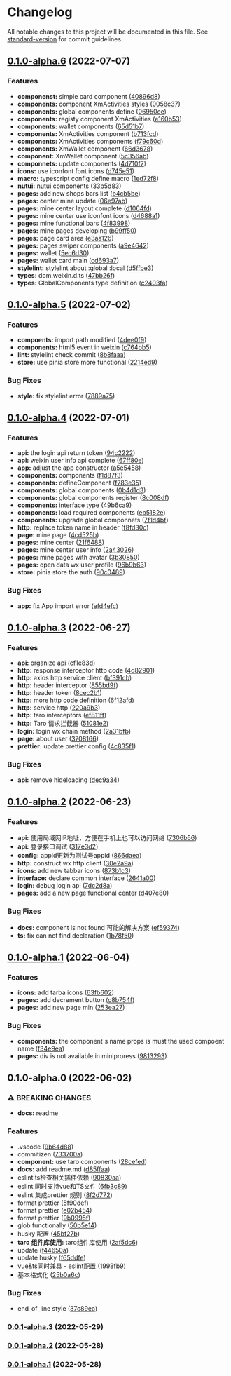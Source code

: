 # Changelog

All notable changes to this project will be documented in this file. See [standard-version](https://github.com/conventional-changelog/standard-version) for commit guidelines.

## [0.1.0-alpha.6](https://github.com/singcl/taro/compare/v0.1.0-alpha.5...v0.1.0-alpha.6) (2022-07-07)


### Features

* **componenst:** simple card component ([40896d8](https://github.com/singcl/taro/commit/40896d8b3d9873629a7db0441a53d60be901ef0b))
* **components:** component XmActivities styles ([0058c37](https://github.com/singcl/taro/commit/0058c37d3481bc8f1b82e3ed3c9e0a1d8534199e))
* **components:** global components define ([06950ce](https://github.com/singcl/taro/commit/06950cec936f4d4699846bebb64c0210acc28bda))
* **components:** registy component XmActivities ([e160b53](https://github.com/singcl/taro/commit/e160b53d1d901931c149c9f741a01437bf0e4f80))
* **components:** wallet components ([65d51b7](https://github.com/singcl/taro/commit/65d51b722b86f97c40354590b03a222925cea673))
* **components:** XmActivities component ([b713fcd](https://github.com/singcl/taro/commit/b713fcd52ab1f2d804ed970812fdfb94366e728c))
* **components:** XmActivities components ([f79c60d](https://github.com/singcl/taro/commit/f79c60d6d7d89a1854e715110b178321bc10d630))
* **components:** XmWallet component ([66d3678](https://github.com/singcl/taro/commit/66d3678ea08e0107ca944259ff7040c8c64c6927))
* **component:** XmWallet component ([5c356ab](https://github.com/singcl/taro/commit/5c356ab140d6d9e1d52e0cf32bc3cb5ab90515fd))
* **componnets:** update components ([4d710f7](https://github.com/singcl/taro/commit/4d710f7e162184f89debae3d91741b4d335fb0cd))
* **icons:** use iconfont font icons ([d745e51](https://github.com/singcl/taro/commit/d745e513d86ae3835a5a3b1365fe3add8ebf1b45))
* **macro:** typescript config define macro ([1ed72f8](https://github.com/singcl/taro/commit/1ed72f8eb4ef81ce6a682eabaa336c1e498593b3))
* **nutui:** nutui components ([33b5d83](https://github.com/singcl/taro/commit/33b5d831cb648b47c5fa8b64a7c414250f86b134))
* **pages:** add new shops bars list ([b4cb5be](https://github.com/singcl/taro/commit/b4cb5be3ef6fe891c7222a67a8aaa3f13b09625a))
* **pages:** center mine update ([06e97ab](https://github.com/singcl/taro/commit/06e97ab8064d699ba2c44504afefa1a1ff2dfecd))
* **pages:** mine center layout complete ([d1064fd](https://github.com/singcl/taro/commit/d1064fd9a219b46c3e329ea386e6f44fcdef0e2b))
* **pages:** mine center use iconfont icons ([d4688a1](https://github.com/singcl/taro/commit/d4688a1f2094a33bd4a493cbdbf948a45e86eba9))
* **pages:** mine functional bars ([4f83998](https://github.com/singcl/taro/commit/4f83998299ec1adf0bd84fe410f5b18b000a8ba1))
* **pages:** mine pages developing ([b99ff50](https://github.com/singcl/taro/commit/b99ff502b130460fe809e31b37f9684e486dd5d5))
* **pages:** page card area ([e3aa126](https://github.com/singcl/taro/commit/e3aa126aeaeabff5535b54341c01a2cef4cce590))
* **pages:** pages swiper components ([a9e4642](https://github.com/singcl/taro/commit/a9e46423c5cffc63bf2bba50111e5c86c9e13d20))
* **pages:** wallet ([5ec6d30](https://github.com/singcl/taro/commit/5ec6d30fa43e4782f6e9de0ccb8f11b2fe99764c))
* **pages:** wallet card main ([cd693a7](https://github.com/singcl/taro/commit/cd693a75b1b95f02d0a44f9c0dcb3ba339b72c7a))
* **stylelint:** stylelint about :global :local ([d5ffbe3](https://github.com/singcl/taro/commit/d5ffbe3ce5b0cd7a6762c1cb62529c71acf8a127))
* **types:** dom.weixin.d.ts ([47bb26f](https://github.com/singcl/taro/commit/47bb26fea31637d74c016cb3934a9e6c32a9782a))
* **types:** GlobalComponents type definition ([c2403fa](https://github.com/singcl/taro/commit/c2403fa92aae936e78e7bdd3ca324761ae261222))

## [0.1.0-alpha.5](https://github.com/singcl/taro/compare/v0.1.0-alpha.4...v0.1.0-alpha.5) (2022-07-02)


### Features

* **compoents:** import path modified ([4dee0f9](https://github.com/singcl/taro/commit/4dee0f924486436fae027ae5c7d88dc844ead0bb))
* **components:** html5 event in weixin ([c764bb5](https://github.com/singcl/taro/commit/c764bb5ad245b70bf6bb4ba4cf130da491867dcf))
* **lint:** stylelint check commit ([8b8faaa](https://github.com/singcl/taro/commit/8b8faaa457e028d84b0d76c164fc3c64766ad5fa))
* **store:** use pinia store more functional ([2214ed9](https://github.com/singcl/taro/commit/2214ed9ab7bdcfe6596671e2604fcefe5fc30721))


### Bug Fixes

* **style:** fix stylelint error ([7889a75](https://github.com/singcl/taro/commit/7889a7550695b311706a62b2d1a4cfb126875a94))

## [0.1.0-alpha.4](https://github.com/singcl/taro/compare/v0.1.0-alpha.3...v0.1.0-alpha.4) (2022-07-01)


### Features

* **api:** the login api return token ([94c2222](https://github.com/singcl/taro/commit/94c2222612c59736b78267c8317d4af43d0b973c))
* **api:** weixin user info api complete ([67ff80e](https://github.com/singcl/taro/commit/67ff80e09690d05f8e6d05d65054a01ffd644541))
* **app:** adjust the app constructor ([a5e5458](https://github.com/singcl/taro/commit/a5e54581775c436b2c2ab1d5bcb4c36e25364525))
* **components:** components ([f1d87f3](https://github.com/singcl/taro/commit/f1d87f3eeba87498e15665b97e0b4fea9cb5a775))
* **components:** defineComponent ([f783e35](https://github.com/singcl/taro/commit/f783e35628b3ec186e1c9a4d75a1a94f4b2bdafe))
* **components:** global components ([0b4d1d3](https://github.com/singcl/taro/commit/0b4d1d3e9ea2fd4d0048e089ca1d7d3114902b9a))
* **components:** global components register ([8c008df](https://github.com/singcl/taro/commit/8c008dfb885c9fd4ac4efa8c514392612bac797a))
* **components:** interface type ([49b6ca9](https://github.com/singcl/taro/commit/49b6ca9af886ff9041d05d8260326fbf64b79295))
* **components:** load required components ([eb5182e](https://github.com/singcl/taro/commit/eb5182eaaf99c9c27696e3dc59d5fb54bb718f68))
* **components:** upgrade global componnets ([7f1d4bf](https://github.com/singcl/taro/commit/7f1d4bf84be7820d3c798ef5cad4d65f5f8423f7))
* **http:** replace token name in header ([f8fd30c](https://github.com/singcl/taro/commit/f8fd30cb87436b4b25ce1bb548fc2c12a9b308ac))
* **page:** mine page ([4cd525b](https://github.com/singcl/taro/commit/4cd525b5ffdd741c12604c3a0b8097bca3d97c4f))
* **pages:** mine center ([21f6488](https://github.com/singcl/taro/commit/21f6488075416cd0f84d3a0f507523ca8b95226c))
* **pages:** mine center user info ([2a43026](https://github.com/singcl/taro/commit/2a43026f19f5039799cb5529841b7106216ca8f0))
* **pages:** mine pages with avatar ([3b30850](https://github.com/singcl/taro/commit/3b30850d8a9093cb62a4dcf1ff796e74220036ae))
* **pages:** open data wx user profile ([96b9b63](https://github.com/singcl/taro/commit/96b9b6332dcb224a65cea088e580a8cf2b9e5ae9))
* **store:** pinia store the auth ([90c0489](https://github.com/singcl/taro/commit/90c04895740aeb5b34b6c7ea21b4a0ec40c2394f))


### Bug Fixes

* **app:** fix App import error ([efd4efc](https://github.com/singcl/taro/commit/efd4efc34ec2e1a2b0d8e3e526943d54b8db7ba9))

## [0.1.0-alpha.3](https://github.com/singcl/taro/compare/v0.1.0-alpha.2...v0.1.0-alpha.3) (2022-06-27)


### Features

* **api:** organize api ([cf1e83d](https://github.com/singcl/taro/commit/cf1e83d3a663f5e5b3753709ee146acde4ced7cd))
* **http:**  response interceptor http code ([4d82901](https://github.com/singcl/taro/commit/4d829019af08e30ba3b2c0bb63fafd1553157e4b))
* **http:** axios http service client ([bf391cb](https://github.com/singcl/taro/commit/bf391cbdfe258f9e6074c263c6e75d8ded58901a))
* **http:** header interceptor ([855bd9f](https://github.com/singcl/taro/commit/855bd9f3e5302a71ab24b5f4430ab303622d3cb1))
* **http:** header token ([8cec2b1](https://github.com/singcl/taro/commit/8cec2b1156d9e09fb3219f224e84a970d4b6801a))
* **http:** more http code definition ([6f12afd](https://github.com/singcl/taro/commit/6f12afdee0b65f295b9314186970b7470dd2b5e5))
* **http:** service http ([220a9b3](https://github.com/singcl/taro/commit/220a9b342c538b944f3dbf4bf3b29bb511824768))
* **http:** taro interceptors ([ef811ff](https://github.com/singcl/taro/commit/ef811ff1025e50754e135a1e29c5042f63e5e120))
* **http:** Taro 请求拦截器 ([51081e2](https://github.com/singcl/taro/commit/51081e2351f5c0c51274a6e405e655d3a6bd47e4))
* **login:** login wx chain method ([2a31bfb](https://github.com/singcl/taro/commit/2a31bfb1ce1429d2341c962225a5aa5715d9fef2))
* **page:** about user ([3708166](https://github.com/singcl/taro/commit/3708166ffe1cea2e8b1600e52fdfd051e7e6f478))
* **prettier:** update prettier config ([4c835f1](https://github.com/singcl/taro/commit/4c835f1356864b33794acb414c29b64c41f4b3c1))


### Bug Fixes

* **api:** remove hideloading ([dec9a34](https://github.com/singcl/taro/commit/dec9a34bbd43fc5a9a3d2ee49be33497adad9f1c))

## [0.1.0-alpha.2](https://github.com/singcl/taro/compare/v0.1.0-alpha.1...v0.1.0-alpha.2) (2022-06-23)


### Features

* **api:** 使用局域网IP地址，方便在手机上也可以访问网络 ([7306b56](https://github.com/singcl/taro/commit/7306b5616054ce6c1d57d97ccee26d9d74481b63))
* **api:** 登录接口调试 ([317e3d2](https://github.com/singcl/taro/commit/317e3d235ad54e2c302b9f4d777111093c6172e9))
* **config:** appid更新为测试号appid ([866daea](https://github.com/singcl/taro/commit/866daeae25f1ea11a2ef70ecdcfc0a7519fcc4c8))
* **http:** construct wx http client ([30e2a9a](https://github.com/singcl/taro/commit/30e2a9a67ec6d3088a4e3b6cb794daaf9d01df7d))
* **icons:** add new tabbar icons ([873b1c3](https://github.com/singcl/taro/commit/873b1c368f400205ad4f6b32fff02677c3c4b17b))
* **interface:** declare common interface ([2641a00](https://github.com/singcl/taro/commit/2641a0079b8a354ab9c6a79fe1957b39ab6d0a51))
* **login:** debug login api ([7dc2d8a](https://github.com/singcl/taro/commit/7dc2d8aa4869decef31a01d72bfb1f37368ccfaf))
* **pages:** add a new page functional center ([d407e80](https://github.com/singcl/taro/commit/d407e805279222a462ddb689e3003a8ac8b3c349))


### Bug Fixes

* **docs:** component is not found 可能的解决方案 ([ef59374](https://github.com/singcl/taro/commit/ef59374b5b818c5715a5d9362c2adedabe91252d))
* **ts:** fix can not find declaration ([1b78f50](https://github.com/singcl/taro/commit/1b78f504a4170dec419ac914646f0360a7a26006))

## [0.1.0-alpha.1](https://github.com/singcl/taro/compare/v0.1.0-alpha.0...v0.1.0-alpha.1) (2022-06-04)


### Features

* **icons:** add tarba icons ([63fb602](https://github.com/singcl/taro/commit/63fb602157ac23730076c116fd26db7cf6dcb044))
* **pages:** add decrement button ([c8b754f](https://github.com/singcl/taro/commit/c8b754f8fab1f3889d5ebc8157fdfd56f59f4b59))
* **pages:** add new page min ([253ea27](https://github.com/singcl/taro/commit/253ea27810d174b2b0e1df45d4ed3d8526dd021b))


### Bug Fixes

* **components:** the component`s name props is must the used compoent name ([f34e9ea](https://github.com/singcl/taro/commit/f34e9eaa77c3e04c39f1d43855136a754bbd1fc6))
* **pages:** div is not available in miniproress ([9813293](https://github.com/singcl/taro/commit/981329328832a82d02e53c7685ec1279c3d5f2be))

## 0.1.0-alpha.0 (2022-06-02)


### ⚠ BREAKING CHANGES

* **docs:** readme

### Features

* .vscode ([9b64d88](https://github.com/singcl/taro/commit/9b64d88c1b7d40a8e13d60bf5702299971563cb4))
* commitizen ([733700a](https://github.com/singcl/taro/commit/733700a920d26afc658c51ae66a5835b8ab3e763))
* **component:** use taro components ([28cefed](https://github.com/singcl/taro/commit/28cefed1164907813e37c2cb41ebf56ea6232ad8))
* **docs:** add readme.md ([d85ffaa](https://github.com/singcl/taro/commit/d85ffaa6b6f6846a3691d7aad17788c24a84e2a0))
* eslint ts检查相关插件依赖 ([90830aa](https://github.com/singcl/taro/commit/90830aa25a6efdd2502238b1aa79fb742938fac6))
* eslint 同时支持vue和TS文件 ([6fb3c89](https://github.com/singcl/taro/commit/6fb3c89adf9fcd21590bddc6f3b58abe50c2b571))
* eslint 集成prettier 规则 ([8f2d772](https://github.com/singcl/taro/commit/8f2d7723d71d02803980cb16cdc1c751f6c5b06e))
* format prettier ([5f90def](https://github.com/singcl/taro/commit/5f90def9923ed50243bce31b764e01deeb8afb5a))
* format prettier ([e02b454](https://github.com/singcl/taro/commit/e02b454ac87fae9d6cb716351d8b27b82b082dd9))
* format prettier ([9b0995f](https://github.com/singcl/taro/commit/9b0995f8a217e7cff1d0c4e7936ff86bd7fe5cb2))
* glob functionally ([50b5e14](https://github.com/singcl/taro/commit/50b5e147925d90ecc7aa48dd783cbcd920febea5))
* husky 配置 ([45bf27b](https://github.com/singcl/taro/commit/45bf27b25218600ab8b52ee8b32501c086641be8))
* **taro 组件库使用:** taro组件库使用 ([2af5dc6](https://github.com/singcl/taro/commit/2af5dc6f46f3e2ada92333cc9178525c0b67874e))
* update ([f44650a](https://github.com/singcl/taro/commit/f44650a6836ee8be68fa1043e9abb963bf9a5a70))
* update husky ([f65ddfe](https://github.com/singcl/taro/commit/f65ddfea0abfe3dbb90f519c09fdc555888cb4d9))
* vue&ts同时兼具 - eslint配置 ([1998fb9](https://github.com/singcl/taro/commit/1998fb9622e2bd574baae847979e397e2470a219))
* 基本格式化 ([25b0a6c](https://github.com/singcl/taro/commit/25b0a6c5a0a020644303465009c16596c74dc850))


### Bug Fixes

* end_of_line style ([37c89ea](https://github.com/singcl/taro/commit/37c89ea7cb97cac658c03f374d408c6599aa6ccb))

### [0.0.1-alpha.3](https://github.com/singcl/taro/compare/v0.0.1-alpha.2...v0.0.1-alpha.3) (2022-05-29)

### [0.0.1-alpha.2](https://github.com/singcl/taro/compare/v0.0.1-alpha.1...v0.0.1-alpha.2) (2022-05-28)

### [0.0.1-alpha.1](https://github.com/singcl/taro/compare/v0.0.1-alpha.0...v0.0.1-alpha.1) (2022-05-28)
